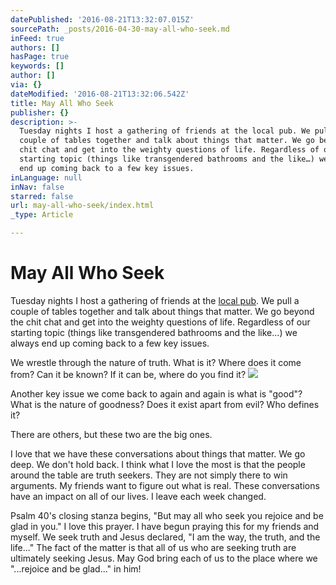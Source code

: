 ```yaml
---
datePublished: '2016-08-21T13:32:07.015Z'
sourcePath: _posts/2016-04-30-may-all-who-seek.md
inFeed: true
authors: []
hasPage: true
keywords: []
author: []
via: {}
dateModified: '2016-08-21T13:32:06.542Z'
title: May All Who Seek
publisher: {}
description: >-
  Tuesday nights I host a gathering of friends at the local pub. We pull a
  couple of tables together and talk about things that matter. We go beyond the
  chit chat and get into the weighty questions of life. Regardless of our
  starting topic (things like transgendered bathrooms and the like…) we always
  end up coming back to a few key issues.
inLanguage: null
inNav: false
starred: false
url: may-all-who-seek/index.html
_type: Article

---
```

# May All Who Seek

Tuesday nights I host a gathering of friends at the [local pub][0]. We pull a couple of tables together and talk about things that matter. We go beyond the chit chat and get into the weighty questions of life. Regardless of our starting topic (things like transgendered bathrooms and the like...) we always end up coming back to a few key issues.

We wrestle through the nature of truth. What is it? Where does it come from? Can it be known? If it can be, where do you find it?
![](https://the-grid-user-content.s3-us-west-2.amazonaws.com/1bdc05fd-35cb-4337-8f8f-03af1c7fbc5b.jpg)

Another key issue we come back to again and again is what is "good"? What is the nature of goodness? Does it exist apart from evil? Who defines it?

There are others, but these two are the big ones.

I love that we have these conversations about things that matter. We go deep. We don't hold back. I think what I love the most is that the people around the table are truth seekers. They are not simply there to win arguments. My friends want to figure out what is real. These conversations have an impact on all of our lives. I leave each week changed.

Psalm 40's closing stanza begins, "But may all who seek you rejoice and be glad in you." I love this prayer. I have begun praying this for my friends and myself. We seek truth and Jesus declared, "I am the way, the truth, and the life..." The fact of the matter is that all of us who are seeking truth are ultimately seeking Jesus. May God bring each of us to the place where we "...rejoice and be glad..." in him!

[0]: http://facebook.com/doubtontap